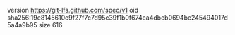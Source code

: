 version https://git-lfs.github.com/spec/v1
oid sha256:19e8145610e9f27f7c7d95c39f1b0f674ea4dbeb0694be245494017d5a4a9b95
size 616
